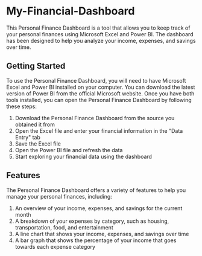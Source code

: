 # My-Financial-Dashboard
This Personal Finance Dashboard is a tool that allows you to keep track of your personal finances using Microsoft Excel and Power BI. The dashboard has been designed to help you analyze your income, expenses, and savings over time.

## Getting Started
To use the Personal Finance Dashboard, you will need to have Microsoft Excel and Power BI installed on your computer. You can download the latest version of Power BI from the official Microsoft website. Once you have both tools installed, you can open the Personal Finance Dashboard by following these steps:

1. Download the Personal Finance Dashboard from the source you obtained it from
2. Open the Excel file and enter your financial information in the "Data Entry" tab
3. Save the Excel file
4. Open the Power BI file and refresh the data
5. Start exploring your financial data using the dashboard

## Features
The Personal Finance Dashboard offers a variety of features to help you manage your personal finances, including:

1. An overview of your income, expenses, and savings for the current month
2. A breakdown of your expenses by category, such as housing, transportation, food, and entertainment
3. A line chart that shows your income, expenses, and savings over time
4. A bar graph that shows the percentage of your income that goes towards each expense category
